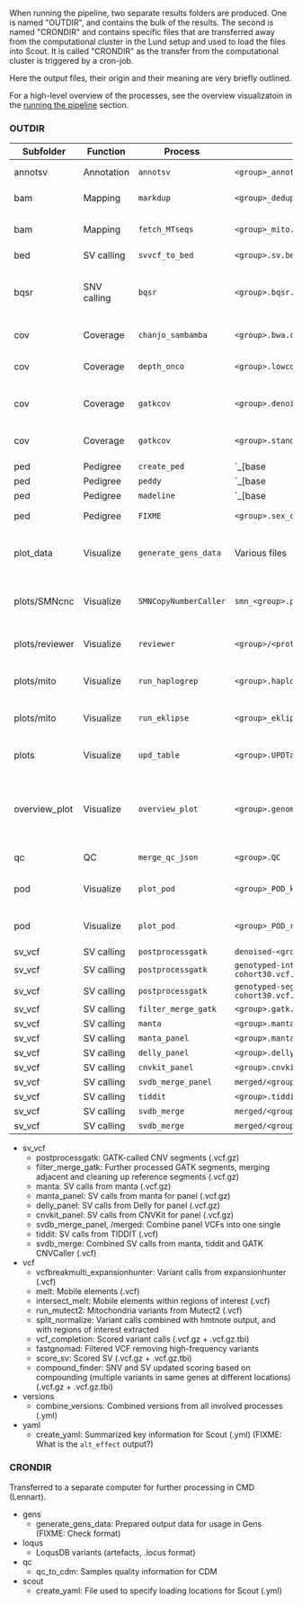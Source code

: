 When running the pipeline, two separate results folders are produced. One is named "OUTDIR", and contains the bulk of the results. The second is named "CRONDIR" and contains specific files that are transferred away from the computational cluster in the Lund setup and used to load the files into Scout. It is called "CRONDIR" as the transfer from the computational cluster is triggered by a cron-job.

Here the output files, their origin and their meaning are very briefly outlined.

For a high-level overview of the processes, see the overview visualizatoin in the [running the pipeline](2_running_the_pipeline.md) section.

### OUTDIR

| Subfolder      | Function    | Process                | Name                                              | Description                
|----------------|-------------|------------------------|---------------------------------------------------|----------------------------
| annotsv        | Annotation  | `annotsv`              | `<group>_annotsv.tsv`                             | Annotation from AnnotSV    
| bam            | Mapping     | `markdup`              | `<group>_dedup.bam[.bai]`                         | Deduplicated BAM-files     
| bam            | Mapping     | `fetch_MTseqs`         | `<group>_mito.bam[.bai]`                          | Mapped mitochondrial reads  
| bed            | SV calling  | `svvcf_to_bed`         | `<group>.sv.bed`                                  | SV ranges                  
| bqsr           | SNV calling | `bqsr`                 | `<group>.bqsr.table`                              | Base-quality score recalibrations for Sentieon DNAScope
| cov            | Coverage    | `chanjo_sambamba`      | `<group>.bwa.chanjo.cov`                          | Coverage calculations
| cov            | Coverage    | `depth_onco`           | `<group>.lowcov.overlapping.bed`                  | Coverage calculations (onco only)
| cov            | Coverage    | `gatkcov`              | `<group>.denoisedCR.tsv`                          | Coverage calculations (wgs only)
| cov            | Coverage    | `gatkcov`              | `<group>.standardizedCR.tsv`                      | Coverage calculations (wgs only)
| ped            | Pedigree    | `create_ped`           | `<group>_[base|ma|fa].ped`                        | Pedigree information
| ped            | Pedigree    | `peddy`                | `<group>_[base|ma|fa].peddy.ped`                  | Pedigree information (FIXME)
| ped            | Pedigree    | `madeline`             | `<group>_[base|ma|fa].ped.madeline.xml`           | Pedigree visualization files
| ped            | Pedigree    | `FIXME`                | `<group>.sex_check.csv`                           | Control of assigned sex
| plot_data      | Visualize   | `generate_gens_data`   | Various files                                     | Files needed for visualization in Gens
| plots/SMNcnc   | Visualize   | `SMNCopyNumberCaller`  | `smn_<group>.pdf`                                 | Copy number reports for SMN1 and SMN2
| plots/reviewer | Visualize   | `reviewer`             | `<group>/<protein_ids>.svg`                       | Visualizations of repeat expansions
| plots/mito     | Visualize   | `run_haplogrep`        | `<group>.haplogrep.png`                           | Mitochondria haplogroup overview
| plots/mito     | Visualize   | `run_eklipse`          | `<group>_eklipse.png`                             | Mitochondrial deletions visualized
| plots          | Visualize   | `upd_table`            | `<group>.UPDTable.xls`                            | Uniparental disomy overview
| overview_plot  | Visualize   | `overview_plot`        | `<group>.genomic_overview.png`                    | High-level illustration of uniparental disomy and runs of homozygosity
| qc             | QC          | `merge_qc_json`        | `<group>.QC`                                      | Sample QC information
| pod            | Visualize   | `plot_pod`             | `<group>_POD_karyotype.pdf`                       | CNV origin illustration (for trio)
| pod            | Visualize   | `plot_pod`             | `<group>_POD_results.html`                        | CNV origin illustration (for trio)
| sv_vcf         | SV calling  | `postprocessgatk`      | `denoised-<group>-vs-cohort30.vcf.gz`             |
| sv_vcf         | SV calling  | `postprocessgatk`      | `genotyped-intervals-<group>-vs-cohort30.vcf.gz`  |
| sv_vcf         | SV calling  | `postprocessgatk`      | `genotyped-segments-<group>-vs-cohort30.vcf.gz`   |
| sv_vcf         | SV calling  | `filter_merge_gatk`    | `<group>.gatk.filtered.merged.vcf`                |
| sv_vcf         | SV calling  | `manta`                | `<group>.manta.vcf.gz`                            |
| sv_vcf         | SV calling  | `manta_panel`          | `<group>.manta.vcf.gz`                            |
| sv_vcf         | SV calling  | `delly_panel`          | `<group>.delly.vcf.gz`                            |
| sv_vcf         | SV calling  | `cnvkit_panel`         | `<group>.cnvkit_filtered.vcf`                     |
| sv_vcf         | SV calling  | `svdb_merge_panel`     | `merged/<group>.merged.filtered.melt.vcf`         |
| sv_vcf         | SV calling  | `tiddit`               | `<group>.tiddit.filtered.vcf`                     |
| sv_vcf         | SV calling  | `svdb_merge`           | `merged/<group>.merged.vcf`                       |
| sv_vcf         | SV calling  | `svdb_merge`           | `merged/<group>.merged.bndless.vcf`               |

* sv_vcf
    * postprocessgatk: GATK-called CNV segments (.vcf.gz)
    * filter_merge_gatk: Further processed GATK segments, merging adjacent and cleaning up reference segments (.vcf.gz)
    * manta: SV calls from manta (.vcf.gz)
    * manta_panel: SV calls from manta for panel (.vcf.gz)
    * delly_panel: SV calls from Delly for panel (.vcf.gz)
    * cnvkit_panel: SV calls from CNVKit for panel (.vcf.gz)
    * svdb_merge_panel, /merged: Combine panel VCFs into one single
    * tiddit: SV calls from TIDDIT (.vcf)
    * svdb_merge: Combined SV calls from manta, tiddit and GATK CNVCaller (.vcf)
* vcf
    * vcfbreakmulti_expansionhunter: Variant calls from expansionhunter (.vcf)
    * melt: Mobile elements (.vcf)
    * intersect_melt: Mobile elements within regions of interest (.vcf)
    * run_mutect2: Mitochondria variants from Mutect2 (.vcf)
    * split_normalize: Variant calls combined with hmtnote output, and with regions of interest extracted
    * vcf_completion: Scored variant calls (.vcf.gz + .vcf.gz.tbi)
    * fastgnomad: Filtered VCF removing high-frequency variants
    * score_sv: Scored SV (.vcf.gz + .vcf.gz.tbi)
    * compound_finder: SNV and SV updated scoring based on compounding (multiple variants in same genes at different locations) (.vcf.gz + .vcf.gz.tbi)
* versions
    * combine_versions: Combined versions from all involved processes (.yml)
* yaml
    * create_yaml: Summarized key information for Scout (.yml) (FIXME: What is the `alt_effect` output?)

### CRONDIR

Transferred to a separate computer for further processing in CMD (Lennart).

* gens
    * generate_gens_data: Prepared output data for usage in Gens (FIXME: Check format)
* loqus
    * LoqusDB variants (artefacts, .locus format)
* qc
    * qc_to_cdm: Samples quality information for CDM
* scout
    * create_yaml: File used to specify loading locations for Scout (.yml)